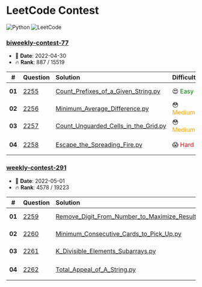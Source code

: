 # LeetCode Contest

![Python](https://img.shields.io/badge/python-3670A0?style=for-the-badge&logo=python&logoColor=ffdd54)
![LeetCode](https://img.shields.io/badge/LeetCode-000000?style=for-the-badge&logo=LeetCode&logoColor=#d16c06)

### [biweekly-contest-77](biweekly-contest-77)
- :calendar: **Date**: 2022-04-30
- :fire: **Rank**: 887 / 15519

| #      | Question                                                                                             | Solution                                                                                                 | Difficulty                                         | Result                                                     |
|--------|:-----------------------------------------------------------------------------------------------------|:---------------------------------------------------------------------------------------------------------|:---------------------------------------------------|:-----------------------------------------------------------|
| **01** | [2255](https://leetcode.com/contest/biweekly-contest-77/problems/count-prefixes-of-a-given-string/)  | [Count_Prefixes_of_a_Given_String.py](biweekly-contest-77/01_2255_Count_Prefixes_of_a_Given_String.py)   | :heart_eyes: <span style="color:green">Easy</span> | :white_check_mark: <span style="color:green">Passed</span> |
| **02** | [2256](https://leetcode.com/contest/biweekly-contest-77/problems/minimum-average-difference/)        | [Minimum_Average_Difference.py](biweekly-contest-77/02_2256_Minimum_Average_Difference.py)               | :flushed: <span style="color:orange">Medium</span> | :white_check_mark: <span style="color:green">Passed</span> |
| **03** | [2257](https://leetcode.com/contest/biweekly-contest-77/problems/count-unguarded-cells-in-the-grid/) | [Count_Unguarded_Cells_in_the_Grid.py](biweekly-contest-77/03_2257_Count_Unguarded_Cells_in_the_Grid.py) | :flushed: <span style="color:orange">Medium</span> | :white_check_mark: <span style="color:green">Passed</span> |
| **04** | [2258](https://leetcode.com/contest/biweekly-contest-77/problems/escape-the-spreading-fire/)         | [Escape_the_Spreading_Fire.py](biweekly-contest-77/04_2258_Escape_the_Spreading_Fire.py)                 | :scream: <span style="color:red">Hard</span>       | :clock130: <span style="color:orange">Timeout</span>       |


### [weekly-contest-291](weekly-contest-291)
- :calendar: **Date**: 2022-05-01
- :fire: **Rank**: 4578 / 19223

| #      | Question                                                                                                      | Solution                                                                                                                        | Difficulty                                         | Result                                                     |
|--------|:--------------------------------------------------------------------------------------------------------------|:--------------------------------------------------------------------------------------------------------------------------------|:---------------------------------------------------|:-----------------------------------------------------------|
| **01** | [2259](https://leetcode.com/contest/weekly-contest-291/problems/remove-digit-from-number-to-maximize-result/) | [Remove_Digit_From_Number_to_Maximize_Result.py](weekly-contest-291/01_2259_Remove_Digit_From_Number_to_Maximize_Result.py)     | :heart_eyes: <span style="color:green">Easy</span> | :white_check_mark: <span style="color:green">Passed</span> |
| **02** | [2260](https://leetcode.com/contest/weekly-contest-291/problems/minimum-consecutive-cards-to-pick-up/)        | [Minimum_Consecutive_Cards_to_Pick_Up.py](weekly-contest-291/02_2260_Minimum_Consecutive_Cards_to_Pick_Up.py)                   | :flushed: <span style="color:orange">Medium</span> | :white_check_mark: <span style="color:green">Passed</span> |
| **03** | [2261](https://leetcode.com/contest/weekly-contest-291/problems/k-divisible-elements-subarrays/)          | [K_Divisible_Elements_Subarrays.py](weekly-contest-291/03_2261_K_Divisible_Elements_Subarrays.py)                               | :flushed: <span style="color:orange">Medium</span> | :white_check_mark: <span style="color:green">Passed</span> |
| **04** | [2262](https://leetcode.com/contest/weekly-contest-291/problems/total-appeal-of-a-string/)                  | [Total_Appeal_of_A_String.py](weekly-contest-291/04_2262_Total_Appeal_of_A_String.py)                                           | :scream: <span style="color:red">Hard</span>       | :clock130: <span style="color:orange">Timeout</span>       |
